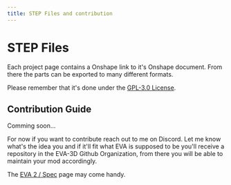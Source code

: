 ```yaml
---
title: STEP Files and contribution
---
```


# STEP Files

Each project page contains a Onshape link to it's Onshape document. From there the parts can be exported to many different formats.

Please remember that it's done under the [GPL-3.0 License]({{config.repo_url}}/blob/master/LICENSE).

## Contribution Guide

Comming soon...

For now if you want to contribute reach out to me on Discord. Let me know what's the idea you and if it'll fit what EVA is supposed to be you'll receive a repository in the EVA-3D Github Organization, from there you will be able to maintain your mod accordingly.

The [EVA 2 / Spec](https://eva-3d.github.io/eva-spec/) page may come handy.
